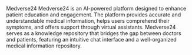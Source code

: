 Medverse24 Medverse24 is an AI-powered platform designed to enhance patient education and engagement. The platform provides accurate and understandable medical information, helps users comprehend their symptoms, and offers support through virtual assistants. Medverse24 serves as a knowledge repository that bridges the gap between doctors and patients, featuring an intuitive chat interface and a well-organized medical information repository.
